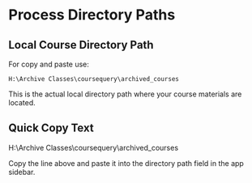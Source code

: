 # Process Directory Paths

## Local Course Directory Path

For copy and paste use:

```
H:\Archive Classes\coursequery\archived_courses
```

This is the actual local directory path where your course materials are located.

## Quick Copy Text

H:\Archive Classes\coursequery\archived_courses

Copy the line above and paste it into the directory path field in the app sidebar.